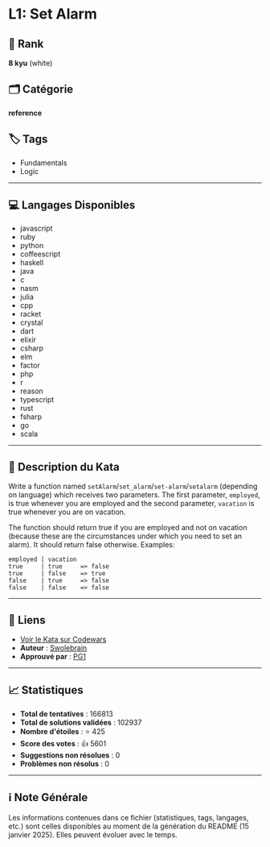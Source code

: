 # L1: Set Alarm

## 🏅 Rank
**8 kyu** (white)

## 🗂️ Catégorie
**reference**

## 🏷️ Tags
- Fundamentals
- Logic

---

## 💻 Langages Disponibles
- javascript
- ruby
- python
- coffeescript
- haskell
- java
- c
- nasm
- julia
- cpp
- racket
- crystal
- dart
- elixir
- csharp
- elm
- factor
- php
- r
- reason
- typescript
- rust
- fsharp
- go
- scala

---

## 📜 Description du Kata

Write a function named `setAlarm`/`set_alarm`/`set-alarm`/`setalarm` (depending on language) which receives two parameters. The first parameter, `employed`, is true whenever you are employed and the second parameter, `vacation` is true whenever you are on vacation.


The function should return true if you are employed and not on vacation (because these are the circumstances under which you need to set an alarm). It should return false otherwise. Examples:

```
employed | vacation 
true     | true     => false
true     | false    => true
false    | true     => false
false    | false    => false
```

---

## 🔗 Liens
- [Voir le Kata sur Codewars](https://www.codewars.com/kata/568dcc3c7f12767a62000038)
- **Auteur** : [Swolebrain](https://www.codewars.com/users/Swolebrain)
- **Approuvé par** : [PG1](https://www.codewars.com/users/PG1)

---

## 📈 Statistiques
- **Total de tentatives** : 166813
- **Total de solutions validées** : 102937
- **Nombre d'étoiles** : ⭐ 425
- **Score des votes** : 👍 5601
- **Suggestions non résolues** : 0
- **Problèmes non résolus** : 0

---

## ℹ️ Note Générale
Les informations contenues dans ce fichier (statistiques, tags, langages, etc.) sont celles disponibles au moment de la génération du README (15 janvier 2025). Elles peuvent évoluer avec le temps.
